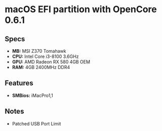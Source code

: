 # macOS EFI partition with OpenCore 0.6.1

## Specs

- **MB:** MSI Z370 Tomahawk
- **CPU:** Intel Core i3-8100 3.6GHz
- **GPU:** AMD Radeon RX 580 4GB OEM
- **RAM:** 4GB 2400MHz DDR4

## Features

- **SMBios:** iMacPro1,1

## Notes

- Patched USB Port Limit
